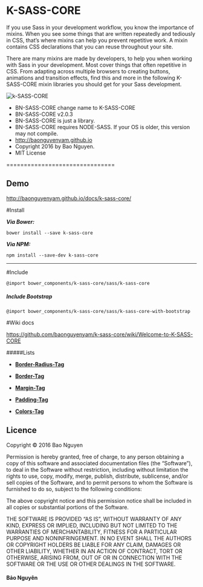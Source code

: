 # K-SASS-CORE 

If you use Sass in your development workflow, you know the importance of mixins. When you see some things that are written repeatedly and tediously in CSS, that’s where mixins can help you prevent repetitive work. A mixin contains CSS declarations that you can reuse throughout your site.

There are many mixins are made by developers, to help you when working with Sass in your development. Most cover things that often repetitive in CSS. From adapting across multiple browsers to creating buttons, animations and transition effects, find this and more in the following K-SASS-CORE mixin libraries you should get for your Sass development.

![k-SASS-CORE](https://github.com/baonguyenyam/k-sass-core/blob/master/dist/images/img_01.png "k-SASS-CORE")


* BN-SASS-CORE change name to K-SASS-CORE 
* BN-SASS-CORE v2.0.3
* BN-SASS-CORE is just a library.
* BN-SASS-CORE requires NODE-SASS. If your OS is older, this version may not compile.
* http://baonguyenyam.github.io
* Copyright 2016 by Bao Nguyen.
* MIT License

===============================

## Demo 
http://baonguyenyam.github.io/docs/k-sass-core/

#Install

***Via Bower:***
```
bower install --save k-sass-core
```

***Via NPM:***
```
npm install --save-dev k-sass-core
```
___

#Include 

```
@import bower_components/k-sass-core/sass/k-sass-core
```

##### Include Bootstrap

```
@import bower_components/k-sass-core/sass/k-sass-core-with-bootstrap
```

#Wiki docs

https://github.com/baonguyenyam/k-sass-core/wiki/Welcome-to-K-SASS-CORE

#####Lists
* [**Border-Radius-Tag**](https://github.com/baonguyenyam/k-sass-core/wiki/Border-Radius-Tag)

* [**Border-Tag**](https://github.com/baonguyenyam/k-sass-core/wiki/Border-Tag)

* [**Margin-Tag**](https://github.com/baonguyenyam/k-sass-core/wiki/Margin-Tag)

* [**Padding-Tag**](https://github.com/baonguyenyam/k-sass-core/wiki/Padding-Tag)

* [**Colors-Tag**](https://github.com/baonguyenyam/k-sass-core/wiki/Colors-Tag)

## Licence

Copyright &copy; 2016 Bao Nguyen

Permission is hereby granted, free of charge, to any person obtaining a copy of this software and associated documentation files (the “Software”), to deal in the Software without restriction, including without limitation the rights to use, copy, modify, merge, publish, distribute, sublicense, and/or sell copies of the Software, and to permit persons to whom the Software is furnished to do so, subject to the following conditions:

The above copyright notice and this permission notice shall be included in all copies or substantial portions of the Software.

THE SOFTWARE IS PROVIDED “AS IS”, WITHOUT WARRANTY OF ANY KIND, EXPRESS OR IMPLIED, INCLUDING BUT NOT LIMITED TO THE WARRANTIES OF MERCHANTABILITY, FITNESS FOR A PARTICULAR PURPOSE AND NONINFRINGEMENT. IN NO EVENT SHALL THE AUTHORS OR COPYRIGHT HOLDERS BE LIABLE FOR ANY CLAIM, DAMAGES OR OTHER LIABILITY, WHETHER IN AN ACTION OF CONTRACT, TORT OR OTHERWISE, ARISING FROM, OUT OF OR IN CONNECTION WITH THE SOFTWARE OR THE USE OR OTHER DEALINGS IN THE SOFTWARE.

#### Bảo Nguyên
